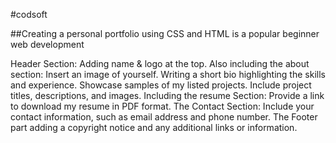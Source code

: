 #codsoft

##Creating a personal portfolio using CSS and HTML is a popular beginner web development

Header Section: Adding name & logo at the top.
Also including the about section: Insert an image of yourself.
Writing a short bio highlighting the skills and experience.
Showcase samples of my listed projects.
Include project titles, descriptions, and images.
Including the resume Section: Provide a link to download my resume in PDF format.
The Contact Section: Include your contact information, such as email address and phone number.
The Footer part adding a copyright notice and any additional links or information.
